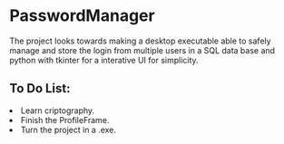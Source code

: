 # PasswordManager
 
 The project looks towards making a desktop executable able to safely manage and store the login from multiple users in a SQL data base and python with tkinter for a interative UI for simplicity.
<h2> To Do List: </h2>
<li> Learn criptography. </li>
<li> Finish the ProfileFrame. </li>
<li> Turn the project in a .exe. </li>
